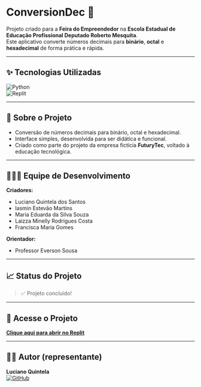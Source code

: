 # ConversionDec 🔢  
Projeto criado para a **Feira do Empreendedor** na **Escola Estadual de Educação Profissional Deputado Roberto Mesquita**.  
Este aplicativo converte números decimais para **binário**, **octal** e **hexadecimal** de forma prática e rápida.

---

## ✨ Tecnologias Utilizadas

![Python](https://img.shields.io/badge/Python-3776AB?style=for-the-badge&logo=python&logoColor=white)  
![Replit](https://img.shields.io/badge/Replit-667881?style=for-the-badge&logo=replit&logoColor=white)

---

## 📜 Sobre o Projeto

- Conversão de números decimais para binário, octal e hexadecimal.
- Interface simples, desenvolvida para ser didática e funcional.
- Criado como parte do projeto da empresa fictícia **FuturyTec**, voltado à educação tecnológica.

---

## 👨‍👩‍👧 Equipe de Desenvolvimento

**Criadores:**  
- Luciano Quintela dos Santos  
- Iasmin Estevão Martins  
- Maria Eduarda da Silva Souza  
- Laizza Minelly Rodrigues Costa  
- Francisca Maria Gomes  

**Orientador:**  
- Professor Everson Sousa

---

## 📈 Status do Projeto

> ✅ Projeto concluído!

---

## 🔗 Acesse o Projeto

[**Clique aqui para abrir no Replit**](https://replit.com/@LucianoQuintela/Conversiondec#)

---

## 👨‍💻 Autor (representante)

**Luciano Quintela**  
[![GitHub](https://img.shields.io/badge/GitHub-000?style=for-the-badge&logo=github&logoColor=white)](https://github.com/Lucianoquintela)

